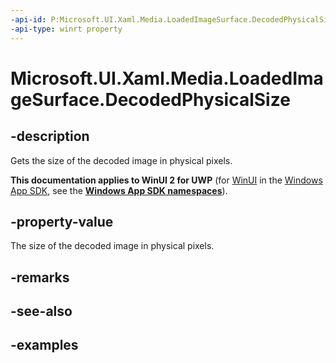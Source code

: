 ```yaml
---
-api-id: P:Microsoft.UI.Xaml.Media.LoadedImageSurface.DecodedPhysicalSize
-api-type: winrt property
---
```


<!-- Property syntax.
public Size DecodedPhysicalSize { get; }
-->

# Microsoft.UI.Xaml.Media.LoadedImageSurface.DecodedPhysicalSize

## -description
Gets the size of the decoded image in physical pixels. 

**This documentation applies to WinUI 2 for UWP** (for [WinUI](/windows/apps/winui/winui3/) in the [Windows App SDK](/windows/apps/windows-app-sdk/), see the **[Windows App SDK namespaces](/windows/windows-app-sdk/api/winrt/)**).

## -property-value
The size of the decoded image in physical pixels.

## -remarks

## -see-also

## -examples

